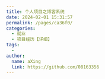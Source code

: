 ```yaml
---
title: 个人项目之博客系统
date: 2024-02-01 15:31:57
permalink: /pages/ca36f0/
categories:
  - 就业
  - 项目经历【详细】
tags:
  - 
author: 
  name: aXing
  link: https://github.com/08163356
---
```

